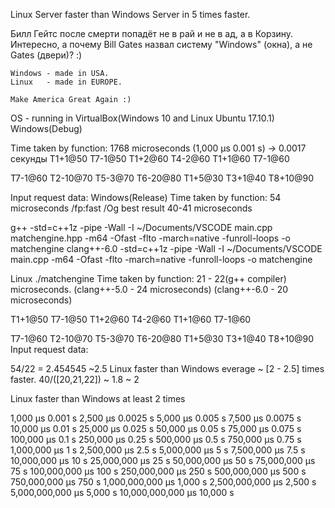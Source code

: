 Linux Server faster than Windows Server in 5 times faster.

Билл Гейтс после смерти попадёт не в рай и не в ад, а в Корзину.
Интересно, а почему Bill Gates назвал систему "Windows" (окна), а не Gates (двери)?
:)

    Windows - made in USA.
    Linux   - made in EUROPE.

    Make America Great Again :)

OS - running in VirtualBox(Windows 10 and Linux Ubuntu 17.10.1)
Windows(Debug)

Time taken by function: 1768 microseconds (1,000 μs	0.001 s) -> 0.0017 секунды
T1+1@50 T7-1@50
T1+2@60 T4-2@60
T1+1@60 T7-1@60

T7-1@60 T2-10@70 T5-3@70 T6-20@80  T1+5@30 T3+1@40 T8+10@90

Input request data:
Windows(Release)
Time taken by function: 54 microseconds 
/fp:fast  /Og best result 40-41 microseconds

g++ -std=c++1z -pipe -Wall -I ~/Documents/VSCODE main.cpp matchengine.hpp -m64 -Ofast -flto -march=native -funroll-loops -o matchengine
clang++-6.0 -std=c++1z -pipe -Wall -I ~/Documents/VSCODE main.cpp -m64 -Ofast -flto -march=native -funroll-loops -o matchengine

Linux
./matchengine
Time taken by function: 21 - 22(g++ compiler) microseconds.
(clang++-5.0 - 24 microseconds)
(clang++-6.0 - 20 microseconds)

T1+1@50 T7-1@50
T1+2@60 T4-2@60
T1+1@60 T7-1@60

T7-1@60 T2-10@70 T5-3@70 T6-20@80  T1+5@30 T3+1@40 T8+10@90
Input request data:

54/22 = 2.454545 ~2.5 Linux faster than Windows everage ~ [2 - 2.5] times faster.
40/([20,21,22]) ~ 1.8 ~ 2

Linux faster than Windows at least 2 times

1,000 μs	0.001 s
2,500 μs	0.0025 s
5,000 μs	0.005 s
7,500 μs	0.0075 s
10,000 μs	0.01 s
25,000 μs	0.025 s
50,000 μs	0.05 s
75,000 μs	0.075 s
100,000 μs	0.1 s
250,000 μs	0.25 s
500,000 μs	0.5 s
750,000 μs	0.75 s
1,000,000 μs	1 s
2,500,000 μs	2.5 s
5,000,000 μs	5 s
7,500,000 μs	7.5 s
10,000,000 μs	10 s
25,000,000 μs	25 s
50,000,000 μs	50 s
75,000,000 μs	75 s
100,000,000 μs	100 s
250,000,000 μs	250 s
500,000,000 μs	500 s
750,000,000 μs	750 s
1,000,000,000 μs	1,000 s
2,500,000,000 μs	2,500 s
5,000,000,000 μs	5,000 s
10,000,000,000 μs	10,000 s
